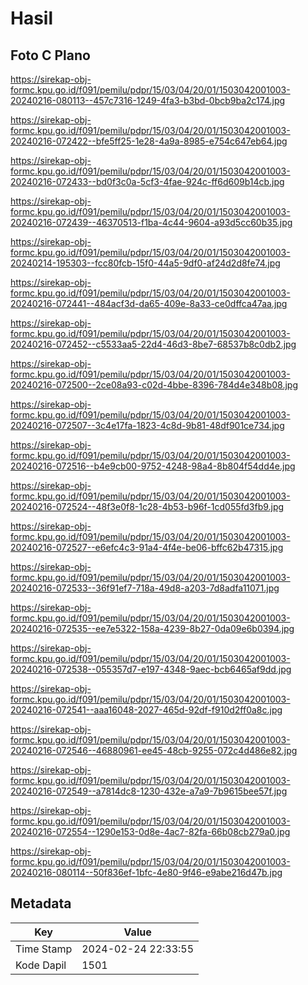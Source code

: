 # Hasil

## Foto C Plano

https://sirekap-obj-formc.kpu.go.id/f091/pemilu/pdpr/15/03/04/20/01/1503042001003-20240216-080113--457c7316-1249-4fa3-b3bd-0bcb9ba2c174.jpg

https://sirekap-obj-formc.kpu.go.id/f091/pemilu/pdpr/15/03/04/20/01/1503042001003-20240216-072422--bfe5ff25-1e28-4a9a-8985-e754c647eb64.jpg

https://sirekap-obj-formc.kpu.go.id/f091/pemilu/pdpr/15/03/04/20/01/1503042001003-20240216-072433--bd0f3c0a-5cf3-4fae-924c-ff6d609b14cb.jpg

https://sirekap-obj-formc.kpu.go.id/f091/pemilu/pdpr/15/03/04/20/01/1503042001003-20240216-072439--46370513-f1ba-4c44-9604-a93d5cc60b35.jpg

https://sirekap-obj-formc.kpu.go.id/f091/pemilu/pdpr/15/03/04/20/01/1503042001003-20240214-195303--fcc80fcb-15f0-44a5-9df0-af24d2d8fe74.jpg

https://sirekap-obj-formc.kpu.go.id/f091/pemilu/pdpr/15/03/04/20/01/1503042001003-20240216-072441--484acf3d-da65-409e-8a33-ce0dffca47aa.jpg

https://sirekap-obj-formc.kpu.go.id/f091/pemilu/pdpr/15/03/04/20/01/1503042001003-20240216-072452--c5533aa5-22d4-46d3-8be7-68537b8c0db2.jpg

https://sirekap-obj-formc.kpu.go.id/f091/pemilu/pdpr/15/03/04/20/01/1503042001003-20240216-072500--2ce08a93-c02d-4bbe-8396-784d4e348b08.jpg

https://sirekap-obj-formc.kpu.go.id/f091/pemilu/pdpr/15/03/04/20/01/1503042001003-20240216-072507--3c4e17fa-1823-4c8d-9b81-48df901ce734.jpg

https://sirekap-obj-formc.kpu.go.id/f091/pemilu/pdpr/15/03/04/20/01/1503042001003-20240216-072516--b4e9cb00-9752-4248-98a4-8b804f54dd4e.jpg

https://sirekap-obj-formc.kpu.go.id/f091/pemilu/pdpr/15/03/04/20/01/1503042001003-20240216-072524--48f3e0f8-1c28-4b53-b96f-1cd055fd3fb9.jpg

https://sirekap-obj-formc.kpu.go.id/f091/pemilu/pdpr/15/03/04/20/01/1503042001003-20240216-072527--e6efc4c3-91a4-4f4e-be06-bffc62b47315.jpg

https://sirekap-obj-formc.kpu.go.id/f091/pemilu/pdpr/15/03/04/20/01/1503042001003-20240216-072533--36f91ef7-718a-49d8-a203-7d8adfa11071.jpg

https://sirekap-obj-formc.kpu.go.id/f091/pemilu/pdpr/15/03/04/20/01/1503042001003-20240216-072535--ee7e5322-158a-4239-8b27-0da09e6b0394.jpg

https://sirekap-obj-formc.kpu.go.id/f091/pemilu/pdpr/15/03/04/20/01/1503042001003-20240216-072538--055357d7-e197-4348-9aec-bcb6465af9dd.jpg

https://sirekap-obj-formc.kpu.go.id/f091/pemilu/pdpr/15/03/04/20/01/1503042001003-20240216-072541--aaa16048-2027-465d-92df-f910d2ff0a8c.jpg

https://sirekap-obj-formc.kpu.go.id/f091/pemilu/pdpr/15/03/04/20/01/1503042001003-20240216-072546--46880961-ee45-48cb-9255-072c4d486e82.jpg

https://sirekap-obj-formc.kpu.go.id/f091/pemilu/pdpr/15/03/04/20/01/1503042001003-20240216-072549--a7814dc8-1230-432e-a7a9-7b9615bee57f.jpg

https://sirekap-obj-formc.kpu.go.id/f091/pemilu/pdpr/15/03/04/20/01/1503042001003-20240216-072554--1290e153-0d8e-4ac7-82fa-66b08cb279a0.jpg

https://sirekap-obj-formc.kpu.go.id/f091/pemilu/pdpr/15/03/04/20/01/1503042001003-20240216-080114--50f836ef-1bfc-4e80-9f46-e9abe216d47b.jpg


## Metadata

| Key        | Value               |
| ---------- | ------------------- |
| Time Stamp | 2024-02-24 22:33:55 |
| Kode Dapil | 1501                |



